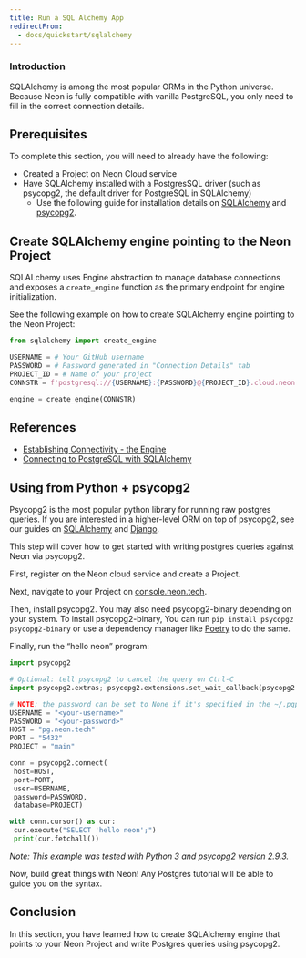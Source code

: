 ```yaml
---
title: Run a SQL Alchemy App
redirectFrom:
  - docs/quickstart/sqlalchemy
---
```


### Introduction

SQLAlchemy is among the most popular ORMs in the Python universe. Because Neon is fully compatible with vanilla PostgreSQL, you only need to fill in the correct connection details.

## Prerequisites

To complete this section, you will need to already have the following:

- Created a Project on Neon Cloud service
- Have SQLAlchemy installed with a PostgresSQL driver (such as psycopg2, the default driver for PostgreSQL in SQLAlchemy)
  - Use the following guide for installation details on [SQLAlchemy](https://docs.sqlalchemy.org/en/14/intro.html#installation) and [psycopg2](https://www.psycopg.org/docs/install.html).

## Create SQLAlchemy engine pointing to the Neon Project

SQLALchemy uses Engine abstraction to manage database connections and exposes a `create_engine` function as the primary endpoint for engine initialization.

See the following example on how to create SQLAlchemy engine pointing to the Neon Project:

```python
from sqlalchemy import create_engine

USERNAME = # Your GitHub username
PASSWORD = # Password generated in "Connection Details" tab
PROJECT_ID = # Name of your project
CONNSTR = f'postgresql://{USERNAME}:{PASSWORD}@{PROJECT_ID}.cloud.neon.tech/main'

engine = create_engine(CONNSTR)
```

## References

- [Establishing Connectivity - the Engine](https://docs.sqlalchemy.org/en/14/tutorial/engine.html)
- [Connecting to PostgreSQL with SQLAlchemy](https://docs.sqlalchemy.org/en/14/core/engines.html#postgresql)

## Using from Python + psycopg2

Psycopg2 is the most popular python library for running raw postgres queries. If you are interested in a higher-level ORM on top of psycopg2, see our guides on [SQLAlchemy](#using-from-sqlalchemy) and [Django](#using-from-django).

This step will cover how to get started with writing postgres queries against Neon via psycopg2.

First, register on the Neon cloud service and create a Project.

Next, navigate to your Project on [console.neon.tech](https://console.neon.tech/).

Then, install psycopg2. You may also need psycopg2-binary depending on your system. To install psycopg2-binary, You can run `pip install psycopg2 psycopg2-binary` or use a dependency manager like [Poetry](https://python-poetry.org/) to do the same.

Finally, run the “hello neon” program:

```python
import psycopg2

# Optional: tell psycopg2 to cancel the query on Ctrl-C
import psycopg2.extras; psycopg2.extensions.set_wait_callback(psycopg2.extras.wait_select)

# NOTE: the password can be set to None if it's specified in the ~/.pgpass file
USERNAME = "<your-username>"
PASSWORD = "<your-password>"
HOST = "pg.neon.tech"
PORT = "5432"
PROJECT = "main"

conn = psycopg2.connect(
 host=HOST,
 port=PORT,
 user=USERNAME,
 password=PASSWORD,
 database=PROJECT)

with conn.cursor() as cur:
 cur.execute("SELECT 'hello neon';")
 print(cur.fetchall())
```

_Note: This example was tested with Python 3 and psycopg2 version 2.9.3._

Now, build great things with Neon! Any Postgres tutorial will be able to guide you on the syntax.

## Conclusion

In this section, you have learned how to create SQLAlchemy engine that points to your Neon Project and write Postgres queries using psycopg2.
